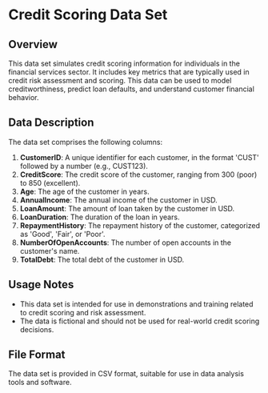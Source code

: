 # Credit Scoring Data Set

## Overview
This data set simulates credit scoring information for individuals in the financial services sector. It includes key metrics that are typically used in credit risk assessment and scoring. This data can be used to model creditworthiness, predict loan defaults, and understand customer financial behavior.

## Data Description
The data set comprises the following columns:

1. **CustomerID**: A unique identifier for each customer, in the format 'CUST' followed by a number (e.g., CUST123).
2. **CreditScore**: The credit score of the customer, ranging from 300 (poor) to 850 (excellent).
3. **Age**: The age of the customer in years.
4. **AnnualIncome**: The annual income of the customer in USD.
5. **LoanAmount**: The amount of loan taken by the customer in USD.
6. **LoanDuration**: The duration of the loan in years.
7. **RepaymentHistory**: The repayment history of the customer, categorized as 'Good', 'Fair', or 'Poor'.
8. **NumberOfOpenAccounts**: The number of open accounts in the customer's name.
9. **TotalDebt**: The total debt of the customer in USD.

## Usage Notes
- This data set is intended for use in demonstrations and training related to credit scoring and risk assessment.
- The data is fictional and should not be used for real-world credit scoring decisions.

## File Format
The data set is provided in CSV format, suitable for use in data analysis tools and software.
